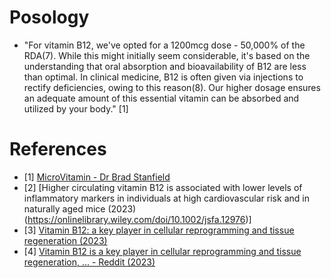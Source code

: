 
# Posology
- "For vitamin B12, we've opted for a 1200mcg dose - 50,000% of the RDA(7). While this might initially seem considerable, it's based on the understanding that oral absorption and bioavailability of B12 are less than optimal. In clinical medicine, B12 is often given via injections to rectify deficiencies, owing to this reason(8). Our higher dosage ensures an adequate amount of this essential vitamin can be absorbed and utilized by your body." [1]

# References
- [1] [MicroVitamin - Dr Brad Stanfield](https://drstanfield.com/products/microvitamin?variant=45062906478877)
- [2] [Higher circulating vitamin B12 is associated with lower levels of inflammatory markers in individuals at high cardiovascular risk and in naturally aged mice (2023)(https://onlinelibrary.wiley.com/doi/10.1002/jsfa.12976)]
- [3] [Vitamin B12: a key player in cellular reprogramming and tissue regeneration (2023)](https://www.irbbarcelona.org/en/news/scientific/vitamin-b12-key-player-cellular-reprogramming-and-tissue-regeneration)
- [4] [Vitamin B12 is a key player in cellular reprogramming and tissue regeneration, ... - Reddit (2023)](https://www.reddit.com/r/science/comments/17xeppq/vitamin_b12_is_a_key_player_in_cellular/)